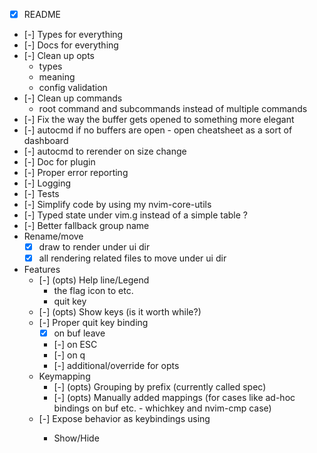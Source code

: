 * [x] README
* [-] Types for everything
* [-] Docs for everything
* [-] Clean up opts
  * types
  * meaning
  * config validation
* [-] Clean up commands
  * root command and subcommands instead of multiple commands
* [-] Fix the way the buffer gets opened to something more elegant
* [-] autocmd if no buffers are open - open cheatsheet as a sort of dashboard
* [-] autocmd to rerender on size change
* [-] Doc for plugin
* [-] Proper error reporting
* [-] Logging
* [-] Tests
* [-] Simplify code by using my nvim-core-utils
* [-] Typed state under vim.g instead of a simple table ?
* [-] Better fallback group name
* Rename/move
  * [x] draw to render under ui dir
  * [x] all rendering related files to move under ui dir
* Features
  * [-] (opts) Help line/Legend 
     * the flag icon to <leader> etc.
     * quit key
  * [-] (opts) Show <Plug> keys (is it worth while?)
  * [-] Proper quit key binding 
     * [x] on buf leave
     * [-] on ESC
     * [-] on q
     * [-] additional/override for opts
  * Keymapping
    * [-] (opts) Grouping by prefix (currently called spec)
    * [-] (opts) Manually added mappings (for cases like ad-hoc bindings on buf etc. - whichkey and nvim-cmp case)
  * [-] Expose behavior as keybindings using <Plug>
    * Show/Hide
